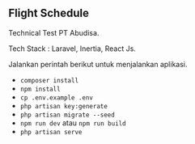 ## Flight Schedule

Technical Test PT Abudisa.

Tech Stack : Laravel, Inertia, React Js.

Jalankan perintah berikut untuk menjalankan aplikasi.
- `composer install`
- `npm install`
- `cp .env.example .env`
- `php artisan key:generate`
- `php artisan migrate --seed` 
- `npm run dev` atau `npm run build`
- `php artisan serve`